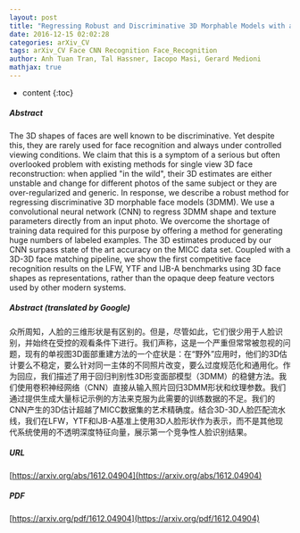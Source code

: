 ```yaml
---
layout: post
title: "Regressing Robust and Discriminative 3D Morphable Models with a very Deep Neural Network"
date: 2016-12-15 02:02:28
categories: arXiv_CV
tags: arXiv_CV Face CNN Recognition Face_Recognition
author: Anh Tuan Tran, Tal Hassner, Iacopo Masi, Gerard Medioni
mathjax: true
---
```


* content
{:toc}

##### Abstract
The 3D shapes of faces are well known to be discriminative. Yet despite this, they are rarely used for face recognition and always under controlled viewing conditions. We claim that this is a symptom of a serious but often overlooked problem with existing methods for single view 3D face reconstruction: when applied "in the wild", their 3D estimates are either unstable and change for different photos of the same subject or they are over-regularized and generic. In response, we describe a robust method for regressing discriminative 3D morphable face models (3DMM). We use a convolutional neural network (CNN) to regress 3DMM shape and texture parameters directly from an input photo. We overcome the shortage of training data required for this purpose by offering a method for generating huge numbers of labeled examples. The 3D estimates produced by our CNN surpass state of the art accuracy on the MICC data set. Coupled with a 3D-3D face matching pipeline, we show the first competitive face recognition results on the LFW, YTF and IJB-A benchmarks using 3D face shapes as representations, rather than the opaque deep feature vectors used by other modern systems.

##### Abstract (translated by Google)
众所周知，人脸的三维形状是有区别的。但是，尽管如此，它们很少用于人脸识别，并始终在受控的观看条件下进行。我们声称，这是一个严重但常常被忽视的问题，现有的单视图3D面部重建方法的一个症状是：在“野外”应用时，他们的3D估计要么不稳定，要么针对同一主体的不同照片改变，要么过度规范化和通用化。作为回应，我们描述了用于回归判别性3D形变面部模型（3DMM）的稳健方法。我们使用卷积神经网络（CNN）直接从输入照片回归3DMM形状和纹理参数。我们通过提供生成大量标记示例的方法来克服为此需要的训练数据的不足。我们的CNN产生的3D估计超越了MICC数据集的艺术精确度。结合3D-3D人脸匹配流水线，我们在LFW，YTF和IJB-A基准上使用3D人脸形状作为表示，而不是其他现代系统使用的不透明深度特征向量，展示第一个竞争性人脸识别结果。

##### URL
[https://arxiv.org/abs/1612.04904](https://arxiv.org/abs/1612.04904)

##### PDF
[https://arxiv.org/pdf/1612.04904](https://arxiv.org/pdf/1612.04904)

